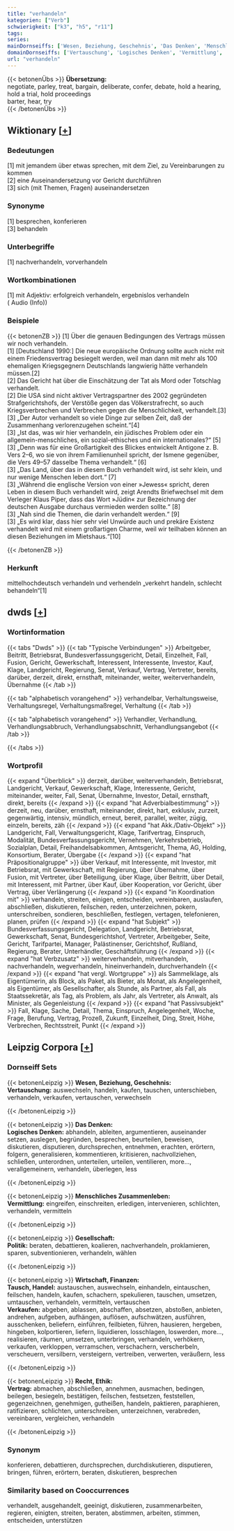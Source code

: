 ```yaml
---
title: "verhandeln"
kategorien: ["Verb"]
schwierigkeit: ["k3", "h5", "r11"]
tags:
series:
mainDornseiffs: ['Wesen, Beziehung, Geschehnis', 'Das Denken', 'Menschliches Zusammenleben', 'Gesellschaft', 'Wirtschaft, Finanzen', 'Recht, Ethik']
domainDornseiffs: ['Vertauschung', 'Logisches Denken', 'Vermittlung', 'Politik', 'Tausch, Handel', 'Verkaufen', 'Vertrag']
url: "verhandeln"
---
```


{{< betonenÜbs >}}
**Übersetzung:**  
negotiate, parley, treat, bargain, deliberate, confer, debate, hold a hearing, hold a trial, hold proceedings  
barter, hear, try  
{{< /betonenÜbs >}}

## Wiktionary [[+](https://de.wiktionary.org/wiki/verhandeln)]

### Bedeutungen
[1] mit jemandem über etwas sprechen, mit dem Ziel, zu Vereinbarungen zu kommen  
[2] eine Auseinandersetzung vor Gericht durchführen  
[3] sich (mit Themen, Fragen) auseinandersetzen  

### Synonyme
[1] besprechen, konferieren  
[3] behandeln  

### Unterbegriffe
[1] nachverhandeln, vorverhandeln  

### Wortkombinationen
[1] mit Adjektiv: erfolgreich verhandeln, ergebnislos verhandeln ( Audio (Info))  

### Beispiele
{{< betonenZB >}}
[1] Über die genauen Bedingungen des Vertrags müssen wir noch verhandeln.  
[1] [Deutschland 1990:] Die neue europäische Ordnung sollte auch nicht mit einem Friedensvertrag besiegelt werden, weil man dann mit mehr als 100 ehemaligen Kriegsgegnern Deutschlands langwierig hätte verhandeln müssen.[2]  
[2] Das Gericht hat über die Einschätzung der Tat als Mord oder Totschlag verhandelt.  
[2] Die USA sind nicht aktiver Vertragspartner des 2002 gegründeten Strafgerichtshofs, der Verstöße gegen das Völkerstrafrecht, so auch Kriegsverbrechen und Verbrechen gegen die Menschlichkeit, verhandelt.[3]  
[3] „Der Autor verhandelt so viele Dinge zur selben Zeit, daß der Zusammenhang verlorenzugehen scheint.“[4]  
[3] „Ist das, was wir hier verhandeln, ein jüdisches Problem oder ein allgemein-menschliches, ein sozial-ethisches und ein internationales?“ [5]  
[3] „Denn was für eine Großartigkeit des Blickes entwickelt Antigone z. B. Vers 2–6, wo sie von ihrem Familienunheil spricht, der Ismene gegenüber, die Vers 49–57 dasselbe Thema verhandelt.“ [6]  
[3] „Das Land, über das in diesem Buch verhandelt wird, ist sehr klein, und nur wenige Menschen leben dort.“ [7]  
[3] „Während die englische Version von einer »Jewess« spricht, deren Leben in diesem Buch verhandelt wird, zeigt Arendts Briefwechsel mit dem Verleger Klaus Piper, dass das Wort »Jüdin« zur Bezeichnung der deutschen Ausgabe durchaus vermieden werden sollte.“ [8]  
[3] „Nah sind die Themen, die darin verhandelt werden.“ [9]  
[3] „Es wird klar, dass hier sehr viel Unwürde auch und prekäre Existenz verhandelt wird mit einem großartigen Charme, weil wir teilhaben können an diesen Beziehungen im Mietshaus.“[10]  

{{< /betonenZB >}}
### Herkunft
mittelhochdeutsch verhandeln und verhendeln „verkehrt handeln, schlecht behandeln“[1]  



## dwds [[+](https://www.dwds.de/wb/verhandeln)]

### Wortinformation
{{< tabs "Dwds" >}}
{{< tab "Typische Verbindungen" >}}
Arbeitgeber, Beitritt, Betriebsrat, Bundesverfassungsgericht, Detail, Einzelheit, Fall, Fusion, Gericht, Gewerkschaft, Interessent, Interessente, Investor, Kauf, Klage, Landgericht, Regierung, Senat, Verkauf, Vertrag, Vertreter, bereits, darüber, derzeit, direkt, ernsthaft, miteinander, weiter, weiterverhandeln, Übernahme
{{< /tab >}}

{{< tab "alphabetisch vorangehend" >}}
verhandelbar, Verhaltungsweise, Verhaltungsregel, Verhaltungsmaßregel, Verhaltung
{{< /tab >}}

{{< tab "alphabetisch vorangehend" >}}
Verhandler, Verhandlung, Verhandlungsabbruch, Verhandlungsabschnitt, Verhandlungsangebot
{{< /tab >}}

{{< /tabs >}}

### Wortprofil
{{< expand "Überblick" >}} derzeit, darüber, weiterverhandeln, Betriebsrat, Landgericht, Verkauf, Gewerkschaft, Klage, Interessente, Gericht, miteinander, weiter, Fall, Senat, Übernahme, Investor, Detail, ernsthaft, direkt, bereits {{< /expand >}}
{{< expand "hat Adverbialbestimmung" >}} derzeit, neu, darüber, ernsthaft, miteinander, direkt, hart, exklusiv, zurzeit, gegenwärtig, intensiv, mündlich, erneut, bereit, parallel, weiter, zügig, einzeln, bereits, zäh {{< /expand >}}
{{< expand "hat Akk./Dativ-Objekt" >}} Landgericht, Fall, Verwaltungsgericht, Klage, Tarifvertrag, Einspruch, Modalität, Bundesverfassungsgericht, Vernehmen, Verkehrsbetrieb, Sozialplan, Detail, Freihandelsabkommen, Amtsgericht, Thema, AG, Holding, Konsortium, Berater, Übergabe {{< /expand >}}
{{< expand "hat Präpositionalgruppe" >}} über Verkauf, mit Interessente, mit Investor, mit Betriebsrat, mit Gewerkschaft, mit Regierung, über Übernahme, über Fusion, mit Vertreter, über Beteiligung, über Klage, über Beitritt, über Detail, mit Interessent, mit Partner, über Kauf, über Kooperation, vor Gericht, über Vertrag, über Verlängerung {{< /expand >}}
{{< expand "in Koordination mit" >}} verhandeln, streiten, einigen, entscheiden, vereinbaren, auslaufen, abschließen, diskutieren, feilschen, reden, unterzeichnen, pokern, unterschreiben, sondieren, beschließen, festlegen, vertagen, telefonieren, planen, prüfen {{< /expand >}}
{{< expand "hat Subjekt" >}} Bundesverfassungsgericht, Delegation, Landgericht, Betriebsrat, Gewerkschaft, Senat, Bundesgerichtshof, Vertreter, Arbeitgeber, Seite, Gericht, Tarifpartei, Manager, Palästinenser, Gerichtshof, Rußland, Regierung, Berater, Unterhändler, Geschäftsführung {{< /expand >}}
{{< expand "hat Verbzusatz" >}} weiterverhandeln, mitverhandeln, nachverhandeln, wegverhandeln, hineinverhandeln, durchverhandeln {{< /expand >}}
{{< expand "hat vergl. Wortgruppe" >}} als Sammelklage, als Eigentümerin, als Block, als Paket, als Bieter, als Monat, als Angelegenheit, als Eigentümer, als Gesellschafter, als Stunde, als Partner, als Fall, als Staatssekretär, als Tag, als Problem, als Jahr, als Vertreter, als Anwalt, als Minister, als Gegenleistung {{< /expand >}}
{{< expand "hat Passivsubjekt" >}} Fall, Klage, Sache, Detail, Thema, Einspruch, Angelegenheit, Woche, Frage, Berufung, Vertrag, Prozeß, Zukunft, Einzelheit, Ding, Streit, Höhe, Verbrechen, Rechtsstreit, Punkt {{< /expand >}}

## Leipzig Corpora [[+](https://corpora.uni-leipzig.de/en/res?word=verhandeln&corpusId=deu_newscrawl-public_2018)]

### Dornseiff Sets
{{< betonenLeipzig >}}
**Wesen, Beziehung, Geschehnis:**  
**Vertauschung:** auswechseln, handeln, kaufen, tauschen, unterschieben, verhandeln, verkaufen, vertauschen, verwechseln  

{{< /betonenLeipzig >}}


{{< betonenLeipzig >}}
**Das Denken:**  
**Logisches Denken:** abhandeln, ableiten, argumentieren, auseinander setzen, auslegen, begründen, besprechen, beurteilen, beweisen, diskutieren, disputieren, durchsprechen, entnehmen, erachten, erörtern, folgern, generalisieren, kommentieren, kritisieren, nachvollziehen, schließen, unterordnen, unterteilen, urteilen, ventilieren, more..., verallgemeinern, verhandeln, überlegen, less  

{{< /betonenLeipzig >}}


{{< betonenLeipzig >}}
**Menschliches Zusammenleben:**  
**Vermittlung:** eingreifen, einschreiten, erledigen, intervenieren, schlichten, verhandeln, vermitteln  

{{< /betonenLeipzig >}}


{{< betonenLeipzig >}}
**Gesellschaft:**  
**Politik:** beraten, debattieren, koalieren, nachverhandeln, proklamieren, sparen, subventionieren, verhandeln, wählen  

{{< /betonenLeipzig >}}


{{< betonenLeipzig >}}
**Wirtschaft, Finanzen:**  
**Tausch, Handel:** austauschen, auswechseln, einhandeln, eintauschen, feilschen, handeln, kaufen, schachern, spekulieren, tauschen, umsetzen, umtauschen, verhandeln, vermitteln, vertauschen  
**Verkaufen:** abgeben, ablassen, abschaffen, absetzen, abstoßen, anbieten, andrehen, aufgeben, aufhängen, auflösen, aufschwätzen, ausführen, ausschenken, beliefern, einführen, feilbieten, führen, hausieren, hergeben, hingeben, kolportieren, liefern, liquidieren, losschlagen, loswerden, more..., realisieren, räumen, umsetzen, unterbringen, verhandeln, verhökern, verkaufen, verkloppen, verramschen, verschachern, verscherbeln, verscheuern, versilbern, versteigern, vertreiben, verwerten, veräußern, less  

{{< /betonenLeipzig >}}


{{< betonenLeipzig >}}
**Recht, Ethik:**  
**Vertrag:** abmachen, abschließen, annehmen, ausmachen, bedingen, beilegen, besiegeln, bestätigen, feilschen, festsetzen, feststellen, gegenzeichnen, genehmigen, gutheißen, handeln, paktieren, paraphieren, ratifizieren, schlichten, unterschreiben, unterzeichnen, verabreden, vereinbaren, vergleichen, verhandeln  

{{< /betonenLeipzig >}}

### Synonym
konferieren, debattieren, durchsprechen, durchdiskutieren, disputieren, bringen, führen, erörtern, beraten, diskutieren, besprechen


### Similarity based on Cooccurrences
verhandelt, ausgehandelt, geeinigt, diskutieren, zusammenarbeiten, regieren, einigten, streiten, beraten, abstimmen, arbeiten, stimmen, entscheiden, unterstützen

